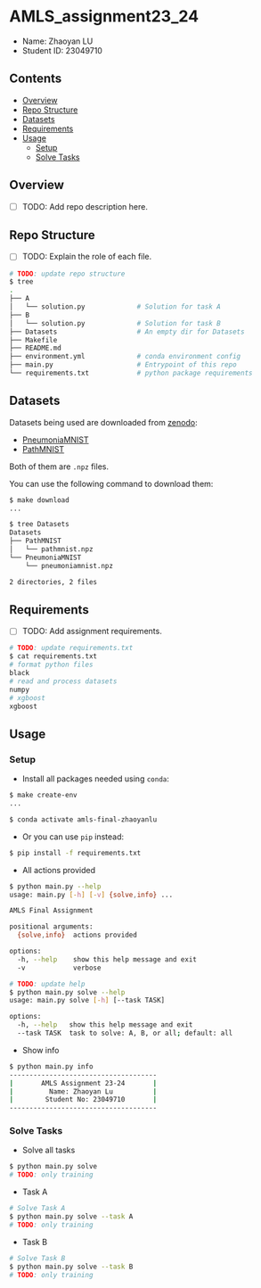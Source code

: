 # AMLS_assignment23_24

* Name: Zhaoyan LU
* Student ID: 23049710

## Contents

- [Overview](#Overview)
- [Repo Structure](#Repo-Structure)
- [Datasets](#Datasets)
- [Requirements](#Requirements)
- [Usage](#Usage)
    - [Setup](#Setup)
    - [Solve Tasks](#Solve-Tasks)

## Overview

* [ ] TODO: Add repo description here.

## Repo Structure

* [ ] TODO: Explain the role of each file.

```bash
# TODO: update repo structure
$ tree
.
├── A
│   └── solution.py             # Solution for task A
├── B
│   └── solution.py             # Solution for task B
├── Datasets                    # An empty dir for Datasets
├── Makefile
├── README.md
├── environment.yml             # conda environment config
├── main.py                     # Entrypoint of this repo
└── requirements.txt            # python package requirements
```

## Datasets

Datasets being used are downloaded from [zenodo](https://zenodo.org/records/6496656):

* [PneumoniaMNIST](https://zenodo.org/records/6496656/files/pneumoniamnist.npz)
* [PathMNIST](https://zenodo.org/records/6496656/files/pathmnist.npz)

Both of them are `.npz` files.

You can use the following command to download them:

```bash
$ make download
...

$ tree Datasets
Datasets
├── PathMNIST
│   └── pathmnist.npz
└── PneumoniaMNIST
    └── pneumoniamnist.npz

2 directories, 2 files
```

## Requirements

* [ ] TODO: Add assignment requirements.

```bash
# TODO: update requirements.txt
$ cat requirements.txt
# format python files
black
# read and process datasets
numpy
# xgboost
xgboost
```

## Usage

### Setup

* Install all packages needed using `conda`:

```bash
$ make create-env
...

$ conda activate amls-final-zhaoyanlu
```

* Or you can use `pip` instead:

```bash
$ pip install -f requirements.txt
```

* All actions provided

```bash
$ python main.py --help
usage: main.py [-h] [-v] {solve,info} ...

AMLS Final Assignment

positional arguments:
  {solve,info}  actions provided

options:
  -h, --help    show this help message and exit
  -v            verbose

# TODO: update help
$ python main.py solve --help
usage: main.py solve [-h] [--task TASK]

options:
  -h, --help   show this help message and exit
  --task TASK  task to solve: A, B, or all; default: all
```

* Show info

```bash
$ python main.py info
-------------------------------------
|       AMLS Assignment 23-24       |
|         Name: Zhaoyan Lu          |
|        Student No: 23049710       |
-------------------------------------
```

### Solve Tasks

* Solve all tasks

```bash
$ python main.py solve
# TODO: only training
```

* Task A

```bash
# Solve Task A
$ python main.py solve --task A
# TODO: only training
```

* Task B

```bash
# Solve Task B
$ python main.py solve --task B
# TODO: only training
```
